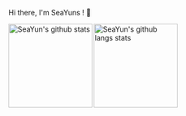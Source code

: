 Hi there, I'm SeaYuns ! :dolphin:
<div><img align="left" with="350px" height="165px" alt="SeaYun's github stats"  src="https://github-readme-stats.vercel.app/api?username=seayuns&show_icons=true&count_private=true"/>
</div>
<div><img align="left" with="350px" height="165px" alt="SeaYun's github langs stats"  src="https://github-readme-stats.vercel.app/api/top-langs?username=seayuns&layout=compact"/>
<div>




